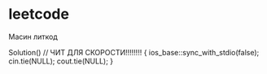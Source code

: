 # leetcode

Масин литкод

 Solution() // ЧИТ ДЛЯ СКОРОСТИ!!!!!!!!
    {
        ios_base::sync_with_stdio(false);
        cin.tie(NULL);
        cout.tie(NULL);
    } 